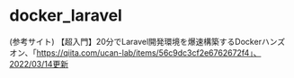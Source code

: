 # docker_laravel
(参考サイト)
【超入門】20分でLaravel開発環境を爆速構築するDockerハンズオン、「https://qiita.com/ucan-lab/items/56c9dc3cf2e6762672f4」、2022/03/14更新